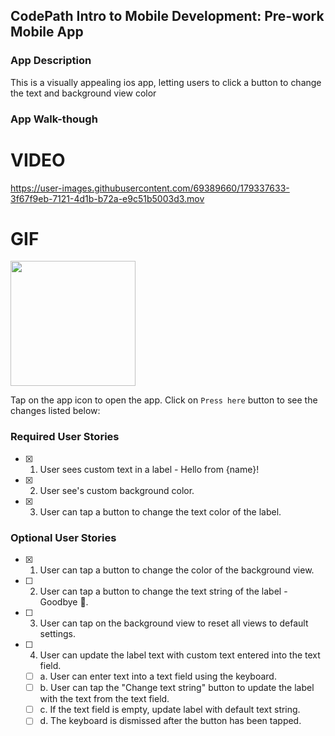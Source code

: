 ## CodePath Intro to Mobile Development: Pre-work Mobile App

### App Description

This is a visually appealing ios app, letting users to click a button to change the text and background view color

### App Walk-though

# VIDEO
https://user-images.githubusercontent.com/69389660/179337633-3f67f9eb-7121-4d1b-b72a-e9c51b5003d3.mov

# GIF
<img src="https://media.giphy.com/media/diwxxFdiZPuSEAZnQt/giphy.gif" width=200><br>

Tap on the app icon to open the app. Click on `Press here` button to see the changes listed below:

### Required User Stories
- [x] 1. User sees custom text in a label - Hello from {name}!
- [x] 2. User see's custom background color.
- [x] 3. User can tap a button to change the text color of the label.

### Optional User Stories
- [x] 1. User can tap a button to change the color of the background view.
- [ ] 2. User can tap a button to change the text string of the label - Goodbye 👋.
- [ ] 3. User can tap on the background view to reset all views to default settings.
- [ ] 4. User can update the label text with custom text entered into the text field.
   - [ ] a. User can enter text into a text field using the keyboard.
   - [ ] b. User can tap the "Change text string" button to update the label with the text from the text field.
   - [ ] c. If the text field is empty, update label with default text string.
   - [ ] d. The keyboard is dismissed after the button has been tapped.
